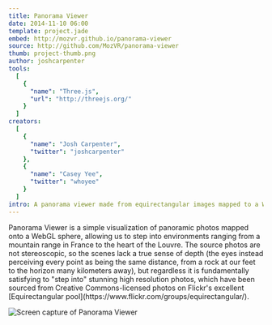 ```yaml
---
title: Panorama Viewer
date: 2014-11-10 06:00
template: project.jade
embed: http://mozvr.github.io/panorama-viewer
source: http://github.com/MozVR/panorama-viewer
thumb: project-thumb.png
author: joshcarpenter
tools:
  [
    {
      "name": "Three.js",
      "url": "http://threejs.org/"
    }
  ]
creators:
  [
    {
      "name": "Josh Carpenter",
      "twitter": "joshcarpenter"
    },
    {
      "name": "Casey Yee",
      "twitter": "whoyee"
    }
  ]
intro: A panorama viewer made from equirectangular images mapped to a WebGL sphere that surrounds the user.
---
```


<p class="intro h2">Panorama Viewer is a simple visualization of panoramic photos mapped onto a WebGL sphere, allowing us to step into environments ranging from a mountain range in France to the heart of the Louvre. The source photos are not stereoscopic, so the scenes lack a true sense of depth (the eyes instead perceiving every point as being the same distance, from a rock at our feet to the horizon many kilometers away), but regardless it is fundamentally satisfying to "step into" stunning high resolution photos, which have been sourced from Creative Commons-licensed photos on Flickr's excellent [Equirectangular pool](https://www.flickr.com/groups/equirectangular/).</p> 

![Screen capture of Panorama Viewer](panorama-screencap-1.gif)